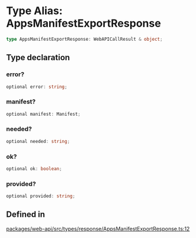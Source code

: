 # Type Alias: AppsManifestExportResponse

```ts
type AppsManifestExportResponse: WebAPICallResult & object;
```

## Type declaration

### error?

```ts
optional error: string;
```

### manifest?

```ts
optional manifest: Manifest;
```

### needed?

```ts
optional needed: string;
```

### ok?

```ts
optional ok: boolean;
```

### provided?

```ts
optional provided: string;
```

## Defined in

[packages/web-api/src/types/response/AppsManifestExportResponse.ts:12](https://github.com/slackapi/node-slack-sdk/blob/c15385ef93ccdde9702f52f7d1f445999203d794/packages/web-api/src/types/response/AppsManifestExportResponse.ts#L12)
